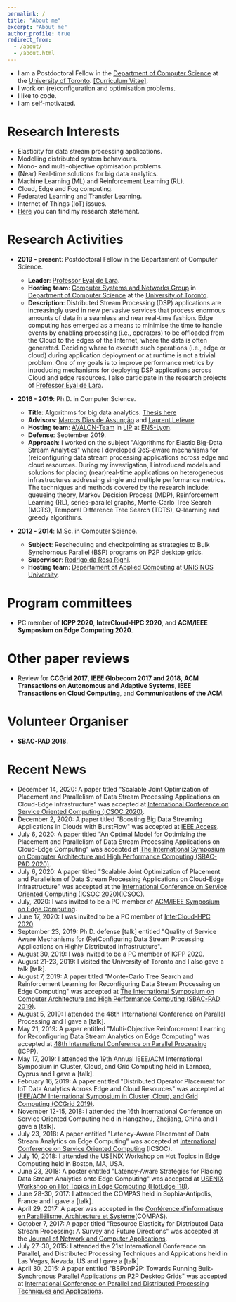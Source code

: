 ```yaml
---
permalink: /
title: "About me"
excerpt: "About me"
author_profile: true
redirect_from: 
  - /about/
  - /about.html
---
```


* I am a Postdoctoral Fellow in the [Department of Computer Science](http://www.cs.toronto.edu/) at the [University of Toronto](http://www.toronto.edu/). [[Curriculum Vitae]](http://aveith.github.io/files/AlexandreVeith-CV.pdf).
* I work on (re)configuration and optimisation problems.
* I like to code.
* I am self-motivated.

# Research Interests
* Elasticity for data stream processing applications.
* Modelling distributed system behaviours.
* Mono- and multi-objective optimisation problems.
* (Near) Real-time solutions for big data analytics.
* Machine Learning (ML) and Reinforcement Learning (RL).
* Cloud, Edge and Fog computing.
* Federated Learning and Transfer Learning.
* Internet of Things (IoT) issues.
* [Here](http://aveith.github.io/files/research_statement.pdf) you can find my research statement.

# Research Activities
* **2019 - present**: Postdoctoral Fellow in the Departament of Computer Science.
  * **Leader**: [Professor Eyal de Lara](http://www.cs.toronto.edu/~delara/).
  * **Hosting team**: [Computer Systems and Networks Group](http://csng.cs.toronto.edu/) in [Department of Computer Science](http://www.cs.toronto.edu/) at the [University of Toronto](http://www.toronto.edu/).
  * **Description**: Distributed Stream Processing (DSP) applications are increasingly used in new pervasive services that process enormous amounts of data in a seamless and near real-time fashion. Edge computing has emerged as a means to minimise the time to handle events by enabling processing (i.e., operators) to be offloaded from the Cloud to the edges of the Internet, where the data is often generated. Deciding where to execute such operations (i.e., edge or cloud) during application deployment or at runtime is not a trivial problem. One of my goals is to improve performance metrics by introducing mechanisms for deploying DSP applications across Cloud and edge resources. I also participate in the research projects of [Professor Eyal de Lara](http://www.cs.toronto.edu/~delara/).
 

* **2016 - 2019**: Ph.D. in Computer Science.
  * **Title**: Algorithms for big data analytics. [Thesis here](http://aveith.github.io/files/thesis.pdf)
  * **Advisors**: [Marcos Dias de Assunção](http://www.marcosassuncao.me/) and [Laurent Lefèvre](https://perso.ens-lyon.fr/laurent.lefevre/).
  * **Hosting team**: [AVALON-Team](https://avalon.ens-lyon.fr/) in [LIP](http://www.ens-lyon.fr/LIP/) at [ENS-Lyon](http://www.ens-lyon.fr/).
  * **Defense**: September 2019.
  * **Approach**: I worked on the subject "Algorithms for Elastic Big-Data Stream Analytics" where I developed QoS-aware mechanisms for (re)configuring data stream processing applications across edge and cloud resources. During my investigation, I introduced models and solutions for placing (near)real-time applications on heterogeneous infrastructures addressing single and multiple performance metrics. The techniques and methods covered by the research include: queueing theory, Markov Decision Process (MDP), Reinforcement Learning (RL), series-parallel graphs, Monte-Carlo Tree Search (MCTS), Temporal Difference Tree Search (TDTS), Q-learning and greedy algorithms.

* **2012 - 2014**: M.Sc. in Computer Science. 
  * **Subject**: Rescheduling and checkpointing as strategies to Bulk Synchornous Parallel (BSP) programs on P2P desktop grids.
  * **Supervisor**: [Rodrigo da Rosa Righi](http://buscatextual.cnpq.br/buscatextual/visualizacv.do?id=K4705414D4).
  * **Hosting team**: [Departament of Applied Computing](http://www.unisinos.br/global/en/prospective-student/graduate/applied-computing) at [UNISINOS University](http://www.unisinos.br/global/en).

# Program committees
* PC member of **ICPP 2020**, **InterCloud-HPC 2020**, and **ACM/IEEE Symposium on Edge Computing 2020**.

# Other paper reviews
* Review for **CCGrid 2017**, **IEEE Globecom 2017 and 2018**, **ACM Transactions on Autonomous and Adaptive Systems**, **IEEE Transactions on Cloud Computing**, and **Communications of the ACM**.

# Volunteer Organiser
* **SBAC-PAD 2018**.

# Recent News
* December 14, 2020: A paper titled "Scalable Joint Optimization of Placement and Parallelism of Data Stream Processing Applications on Cloud-Edge Infrastructure" was accepted at [International Conference on Service Oriented Computing (ICSOC 2020)](http://www.icsoc.org/).
* December 2, 2020: A paper titled "Boosting Big Data Streaming Applications in Clouds with BurstFlow" was accepted at [IEEE Access](https://ieeeaccess.ieee.org/).
* July 6, 2020: A paper titled "An Optimal Model for Optimizing the Placement and Parallelism of Data Stream Processing Applications on Cloud-Edge Computing" was accepted at [The International Symposium on Computer Architecture and High Performance Computing (SBAC-PAD 2020)](https://sbac2020.dcc.fc.up.pt/).
* July 6, 2020: A paper titled "Scalable Joint Optimization of Placement and Parallelism of Data Stream Processing Applications on Cloud-Edge Infrastructure" was accepted at the [International Conference on Service Oriented Computing (ICSOC 2020)](http://www.icsoc.org/)(ICSOC).
* July, 2020: I was invited to be a PC member of [ACM/IEEE Symposium on Edge Computing](https://acm-ieee-sec.org/2020/).
* June 17, 2020: I was invited to be a PC member of [InterCloud-HPC 2020](http://conf.cisedu.info/rp/hpcs20/2-conference/symposia-hpcs2020/symp01-intercloudhpc).
* September 23, 2019: Ph.D. defense [talk] entitled "Quality of Service Aware Mechanisms for (Re)Configuring Data Stream Processing Applications on Highly Distributed Infrastructure".
* August 30, 2019: I was invited to be a PC member of ICPP 2020.
* August 21-23, 2019: I visited the University of Toronto and I also gave a talk [talk].
* August 7, 2019: A paper titled "Monte-Carlo Tree Search and Reinforcement Learning for Reconfiguring Data Stream Processing on Edge Computing" was accepted at [The International Symposium on Computer Architecture and High Performance Computing (SBAC-PAD 2019)](http://sbac-pad.facom.ufms.br/).
* August 5, 2019: I attended the 48th International Conference on Parallel Processing and I gave a [talk].
* May 21, 2019: A paper entitled "Multi-Objective Reinforcement Learning for Reconfiguring Data Stream Analytics on Edge Computing" was accepted at [48th International Conference on Parallel Processing](https://www.hpcs.cs.tsukuba.ac.jp/icpp2019/) (ICPP).
* May 17, 2019: I attended the 19th Annual IEEE/ACM International Symposium in Cluster, Cloud, and Grid Computing held in Larnaca, Cyprus and I gave a [talk].
* February 16, 2019: A paper entitled "Distributed Operator Placement for IoT Data Analytics Across Edge and Cloud Resources" was accepted at [IEEE/ACM International Symposium in Cluster, Cloud, and Grid Computing (CCGrid 2019)](https://ieeexplore.ieee.org/document/8752924).
* November 12-15, 2018: I attended the 16th International Conference on Service Oriented Computing held in Hangzhou, Zhejiang, China and I gave a [talk].
* July 23, 2018: A paper entitled "Latency-Aware Placement of Data Stream Analytics on Edge Computing" was accepted at [International Conference on Service Oriented Computing](http://www.icsoc.org/) (ICSOC).
* July 10, 2018: I attended the USENIX Workshop on Hot Topics in Edge Computing held in Boston, MA, USA.
* June 23, 2018: A poster entitled "Latency-Aware Strategies for Placing Data Stream Analytics onto Edge Computing" was accepted at [USENIX Workshop on Hot Topics in Edge Computing (HotEdge '18)](https://www.usenix.org/conference/hotedge18).
* June 28-30, 2017: I attended the COMPAS held in Sophia-Antipolis, France and I gave a [talk].
* April 29, 2017: A paper was accepted in the [Conférence d’informatique en Parallélisme, Architecture et Système](https://compas2017.sciencesconf.org/)(COMPAS).
* October 7, 2017: A paper titled "Resource Elasticity for Distributed Data Stream Processing: A Survey and Future Directions" was accepted at the [Journal of Network and Computer Applications](https://www.journals.elsevier.com/journal-of-network-and-computer-applications).
* July 27-30, 2015: I attended the 21st International Conference on Parallel, and Distributed Processing Techniques and Applications held in Las Vegas, Nevada, US and I gave a [talk]
* April 30, 2015: A paper entitled "BSPonP2P: Towards Running Bulk-Synchronous Parallel Applications on P2P Desktop Grids" was accepted at [International Conference on Parallel and Distributed Processing Techniques and Applications](http://www.worldacademyofscience.org/worldcomp15/ws/conferences/pdpta15).


